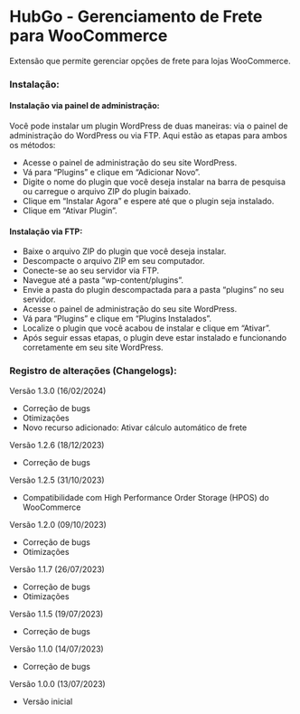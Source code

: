# HubGo - Gerenciamento de Frete para WooCommerce

Extensão que permite gerenciar opções de frete para lojas WooCommerce.

### Instalação:

#### Instalação via painel de administração:

Você pode instalar um plugin WordPress de duas maneiras: via o painel de administração do WordPress ou via FTP. Aqui estão as etapas para ambos os métodos:

* Acesse o painel de administração do seu site WordPress.
* Vá para “Plugins” e clique em “Adicionar Novo”.
* Digite o nome do plugin que você deseja instalar na barra de pesquisa ou carregue o arquivo ZIP do plugin baixado.
* Clique em “Instalar Agora” e espere até que o plugin seja instalado.
* Clique em “Ativar Plugin”.

#### Instalação via FTP:

* Baixe o arquivo ZIP do plugin que você deseja instalar.
* Descompacte o arquivo ZIP em seu computador.
* Conecte-se ao seu servidor via FTP.
* Navegue até a pasta “wp-content/plugins”.
* Envie a pasta do plugin descompactada para a pasta “plugins” no seu servidor.
* Acesse o painel de administração do seu site WordPress.
* Vá para “Plugins” e clique em “Plugins Instalados”.
* Localize o plugin que você acabou de instalar e clique em “Ativar”.
* Após seguir essas etapas, o plugin deve estar instalado e funcionando corretamente em seu site WordPress.

### Registro de alterações (Changelogs):

Versão 1.3.0 (16/02/2024)
* Correção de bugs
* Otimizações
* Novo recurso adicionado: Ativar cálculo automático de frete

Versão 1.2.6 (18/12/2023)
* Correção de bugs

Versão 1.2.5 (31/10/2023)
* Compatibilidade com High Performance Order Storage (HPOS) do WooCommerce

Versão 1.2.0 (09/10/2023)
* Correção de bugs
* Otimizações

Versão 1.1.7 (26/07/2023)
* Correção de bugs
* Otimizações

Versão 1.1.5 (19/07/2023)
* Correção de bugs

Versão 1.1.0 (14/07/2023)
* Correção de bugs

Versão 1.0.0 (13/07/2023)
* Versão inicial
